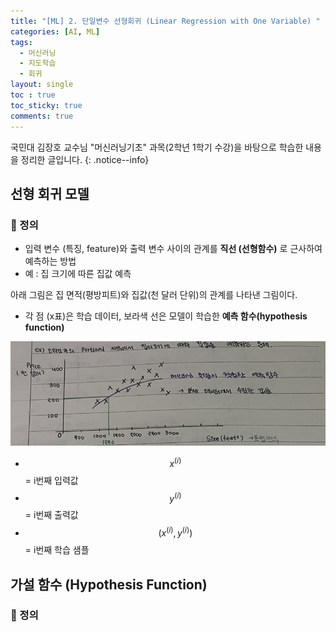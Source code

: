 ```yaml
---
title: "[ML] 2. 단일변수 선형회귀 (Linear Regression with One Variable) "
categories: [AI, ML]
tags:
  - 머신러닝
  - 지도학습
  - 회귀
layout: single
toc : true
toc_sticky: true
comments: true
---
```


국민대 김장호 교수님 "머신러닝기초" 과목(2학년 1학기 수강)을 바탕으로 학습한 내용을 정리한 글입니다.
{: .notice--info}


## 선형 회귀 모델
### 🐾 정의
- 입력 변수 (특징, feature)와 출력 변수 사이의 관계를 **직선 (선형함수)** 로 근사하여 예측하는 방법
- 예 : 집 크기에 따른 집값 예측 
  
아래 그림은 집 면적(평방피트)와 집값(천 달러 단위)의 관계를 나타낸 그림이다. 
- 각 점 (x표)은 학습 데이터, 보라색 선은 모델이 학습한 **예측 함수(hypothesis function)**

![linear regression graph](/assets/images/linear_regression_example.png)  


- $$x^{(i)}$$ = i번째 입력값 
- $$y^{(i)}$$ = i번째 출력값 
- $$(x^{(i)}, y^{(i)})$$ = i번째 학습 샘플



## 가설 함수 (Hypothesis Function)
### 🐾 정의